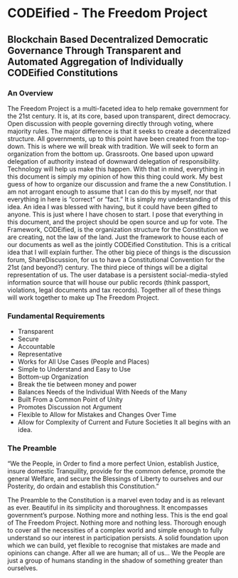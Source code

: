 # CODEified - The Freedom Project

## Blockchain Based Decentralized Democratic Governance Through Transparent and Automated Aggregation of Individually CODEified Constitutions

### An Overview

The Freedom Project is a multi-faceted idea to help remake government for the 21st century. It is, at its core, based upon transparent, direct democracy. Open discussion with people governing directly through voting, where majority rules. The major difference is that it seeks to create a decentralized structure. All governments, up to this point have been created from the top-down. This is where we will break with tradition. We will seek to form an organization from the bottom up. Grassroots. One based upon upward delegation of authority instead of downward delegation of responsibility. Technology will help us make this happen.
With that in mind, everything in this document is simply my opinion of how this thing could work. My best guess of how to organize our discussion and frame the a new Constitution. I am not arrogant enough to assume that I can do this by myself, nor that everything in here is “correct” or “fact.” It is simply my understanding of this idea. An idea I was blessed with having, but it could have been gifted to anyone. This is just where I have chosen to start. I pose that everything in this document, and the project should be open source and up for vote.
The Framework, CODEified, is the organization structure for the Constitution we are creating, not the law of the land. Just the framework to house each of our documents as well as the jointly CODEified Constitution. This is a critical idea that I will explain further. The other big piece of things is the discussion forum, ShareDiscussion, for us to have a Constitutional Convention for the 21st (and beyond?) century. The third piece of things will be a digital representation of us. The user database is a persistent social-media-styled information source that will house our public records (think passport, violations, legal documents and tax records). Together all of these things will work together to make up The Freedom Project.

### Fundamental Requirements

- Transparent
- Secure
- Accountable
- Representative
- Works for All Use Cases (People and Places)
- Simple to Understand and Easy to Use
- Bottom-up Organization
- Break the tie between money and power
- Balances Needs of the Individual With Needs of the Many
- Built From a Common Point of Unity
- Promotes Discussion not Argument
- Flexible to Allow for Mistakes and Changes Over Time
- Allow for Complexity of Current and Future Societies
  It all begins with an idea.

### The Preamble

“We the People, in Order to find a more perfect Union, establish Justice, insure domestic Tranquility, provide for the common defence, promote the general Welfare, and secure the Blessings of Liberty to ourselves and our Posterity, do ordain and establish this Constitution.”

The Preamble to the Constitution is a marvel even today and is as relevant as ever. Beautiful in its simplicity and thoroughness. It encompasses government’s purpose. Nothing more and nothing less. This is the end goal of The Freedom Project. Nothing more and nothing less. Thorough enough to cover all the necessities of a complex world and simple enough to fully understand so our interest in participation persists. A solid foundation upon which we can build, yet flexible to recognise that mistakes are made and opinions can change. After all we are human; all of us… We the People are just a group of humans standing in the shadow of something greater than ourselves.
